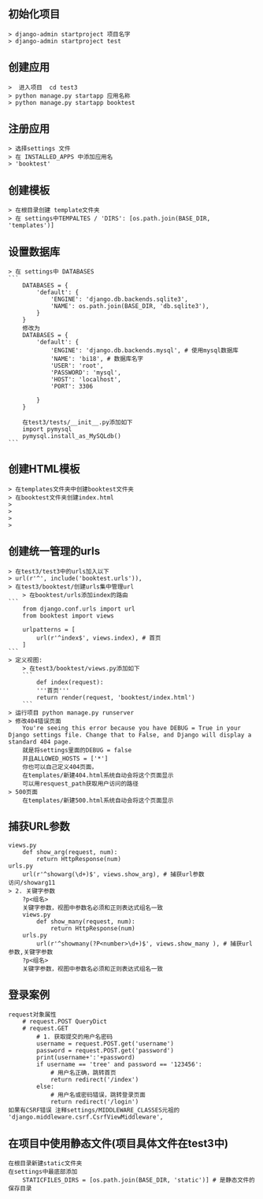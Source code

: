 ## 初始化项目
    > django-admin startproject 项目名字
    > django-admin startproject test
    
## 创建应用
    >  进入项目  cd test3
    > python manage.py startapp 应用名称
    > python manage.py startapp booktest
    
## 注册应用
    > 选择settings 文件
    > 在 INSTALLED_APPS 中添加应用名
    > 'booktest'
    
## 创建模板
    > 在根目录创建 template文件夹
    > 在 settings中TEMPALTES / 'DIRS': [os.path.join(BASE_DIR, 'templates')]
## 设置数据库
    > 在 settings中 DATABASES 
    ```
        DATABASES = {
            'default': {
                'ENGINE': 'django.db.backends.sqlite3',
                'NAME': os.path.join(BASE_DIR, 'db.sqlite3'),
            }
        }
        修改为
        DATABASES = {
            'default': {
                'ENGINE': 'django.db.backends.mysql', # 使用mysql数据库
                'NAME': 'bi18', # 数据库名字
                'USER': 'root',
                'PASSWORD': 'mysql',
                'HOST': 'localhost',
                'PORT': 3306
                
            }
        }
        
        在test3/tests/__init__.py添加如下
        import pymysql
        pymysql.install_as_MySQLdb()
    ```
## 创建HTML模板
    > 在templates文件夹中创建booktest文件夹
    > 在booktest文件夹创建index.html
    >  
    >  
    >  
    >  
## 创建统一管理的urls
    > 在test3/test3中的urls加入以下
    > url(r'^', include('booktest.urls')),
    > 在test3/booktest/创建urls集中管理url
        > 在booktest/urls添加index的路由
    ```
        from django.conf.urls import url
        from booktest import views
        
        urlpatterns = [
            url(r'^index$', views.index), # 首页
        ]
    ``` 
    > 定义视图:
        > 在test3/booktest/views.py添加如下
        ```
            def index(request):
            '''首页'''
            return render(request, 'booktest/index.html')
        ```
    > 运行项目 python manage.py runserver
    > 修改404错误页面
        You're seeing this error because you have DEBUG = True in your Django settings file. Change that to False, and Django will display a standard 404 page.
        就是将settings里面的DEBUG = false
        并且ALLOWED_HOSTS = ['*']
        你也可以自己定义404页面，
        在templates/新建404.html系统自动会将这个页面显示
        可以用resquest_path获取用户访问的路径
    > 500页面
        在templates/新建500.html系统自动会将这个页面显示
## 捕获URL参数
    views.py
        def show_arg(request, num):
            return HttpResponse(num)
    urls.py
        url(r'^showarg(\d+)$', views.show_arg), # 捕获url参数
    访问/showarg11
    > 2. 关键字参数
        ?p<组名>
        关键字参数，视图中参数名必须和正则表达式组名一致
        views.py
            def show_many(request, num):
                return HttpResponse(num)
        urls.py
            url(r'^showmany(?P<number>\d+)$', views.show_many ), # 捕获url参数,关键字参数
        ?p<组名>
        关键字参数，视图中参数名必须和正则表达式组名一致 
## 登录案例
    request对象属性
        # request.POST QueryDict
        # request.GET
            # 1. 获取提交的用户名密码
            username = request.POST.get('username')
            password = request.POST.get('password')
            print(username+':'+password)
            if username == 'tree' and password == '123456':
                # 用户名正确，跳转首页
                return redirect('/index')
            else:
                # 用户名或密码错误，跳转登录页面
                return redirect('/login')
    如果有CSRF错误 注释settings/MIDDLEWARE_CLASSES元祖的 'django.middleware.csrf.CsrfViewMiddleware',

## 在项目中使用静态文件(项目具体文件在test3中)
    在根目录新建static文件夹
    在settings中最底部添加
        STATICFILES_DIRS = [os.path.join(BASE_DIR, 'static')] # 是静态文件的保存目录
    
         
    
    
    
    
    
    
    
    
    
    
    
    
    
    
    
    
    